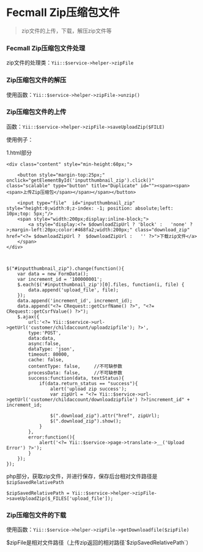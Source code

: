 Fecmall Zip压缩包文件
==========

> zip文件的上传，下载，解压zip文件等


### Fecmall Zip压缩包文件处理

zip文件的处理类：`Yii::$service->helper->zipFile`


### Zip压缩包文件的解压


使用函数：`Yii::$service->helper->zipFile->unzip()`

### Zip压缩包文件的上传


函数：`Yii::$service->helper->zipFile->saveUploadZip($FILE)`


使用例子：

1.html部分


```
<div class="content" style="min-height:60px;">
                                    
    <button style="margin-top:25px;" onclick="getElementById('inputthumbnail_zip').click()" class="scalable" type="button" title="Duplicate" id=""><span><span><span>上传Zip压缩包</span></span></span></button>

    <input type="file"  id="inputthumbnail_zip" style="height:0;width:0;z-index: -1; position: absolute;left: 10px;top: 5px;"/>
    <span style="width:200px;display:inline-block;">
        <a style="display:<?= $downloadZipUrl ? 'block' :   'none' ?>;margin-left:20px;color:#468fa2;width:200px;" class="download_zip" href="<?= $downloadZipUrl ?  $downloadZipUrl :   '' ?>">下载zip文件</a>
    </span>
</div>



$("#inputthumbnail_zip").change(function(){
    var data = new FormData();
    var increment_id = '100000001';
    $.each($('#inputthumbnail_zip')[0].files, function(i, file) {
        data.append('upload_file', file);
    });
    data.append('increment_id', increment_id);
    data.append("<?= CRequest::getCsrfName() ?>", "<?= CRequest::getCsrfValue() ?>");
    $.ajax({
        url:'<?= Yii::$service->url->getUrl('customer/childaccount/uploadzipfile'); ?>',
        type:'POST',
        data:data,
        async:false,
        dataType: 'json', 
        timeout: 80000,
        cache: false,
        contentType: false,		//不可缺参数
        processData: false,		//不可缺参数
        success:function(data, textStatus){
            if(data.return_status == "success"){
                alert('upload zip success');
                var zipUrl = "<?= Yii::$service->url->getUrl('customer/childaccount/downloadzipfile') ?>?increment_id" + increment_id;
                
                $(".download_zip").attr("href", zipUrl);
                $(".download_zip").show();
            }
        },
        error:function(){
            alert('<?= Yii::$service->page->translate->__('Upload Error') ?>');
        }
    });
});

```

php部分，获取zip文件，并进行保存，保存后台相对文件路径是`$zipSavedRelativePath`

```
$zipSavedRelativePath = Yii::$service->helper->zipFile->saveUploadZip($_FILES['upload_file']);
```




### Zip压缩包文件的下载


使用函数：`Yii::$service->helper->zipFile->getDownloadfile($zipFile)`

$zipFile是相对文件路径（上传zip返回的相对路径`$zipSavedRelativePath`）


















